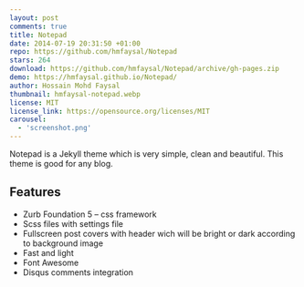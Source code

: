 ```yaml
---
layout: post
comments: true
title: Notepad
date: 2014-07-19 20:31:50 +01:00
repo: https://github.com/hmfaysal/Notepad
stars: 264
download: https://github.com/hmfaysal/Notepad/archive/gh-pages.zip
demo: https://hmfaysal.github.io/Notepad/
author: Hossain Mohd Faysal
thumbnail: hmfaysal-notepad.webp
license: MIT
license_link: https://opensource.org/licenses/MIT
carousel:
  - 'screenshot.png'
---
```


Notepad is a Jekyll theme which is very simple, clean and beautiful.
This theme is good for any blog.

## Features

* Zurb Foundation 5 – css framework
* Scss files with settings file
* Fullscreen post covers with header wich will be bright or dark according to background image
* Fast and light
* Font Awesome
* Disqus comments integration
